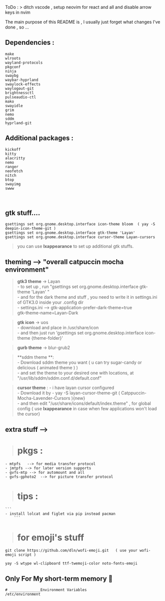 ToDo : 
       > ditch vscode , setup neovim for react and all and disable arrow keys in nvim       


The main purpose of this README is , I usually just forget what changes I've done , so ... 


## Dependencies :

```
make   
wlroots   
wayland-protocols   
pkgconf    
ninja   
swaybg    
waybar-hyprland   
swaylock-effects   
waylogout-git   
brightnessctl  
pulseaudio-ctl  
mako  
swayidle    
grim 
nemo   
sddm
hyprland-git 
```
## Additional packages :
	kickoff  
	kitty  
	alacritty  
	nemo  
	ranger  
	neofetch  
	nitch  
	btop  
	swayimg 
	swww 
		

<br>

## gtk stuff....  

	gsettings set org.gnome.desktop.interface icon-theme bloom  ( yay -S deepin-icon-theme-git ) 
	gsettings set org.gnome.desktop.interface gtk-theme 'Layan'  
	gsettings set org.gnome.desktop.interface cursor-theme Layan-cursors  

> you can use **lxappearance** to set up additional gtk stuffs. 	

## theming -->  "overall catpuccin mocha environment"  
  
> **gtk3 theme** -> Layan  
	- to set up , run "gsettings set org.gnome.desktop.interface gtk-theme 'Layan' "   
	- and for the dark theme and stuff , you need to write it in settings.ini of GTK3.0          inside your .config dir  
    - settings.ini -->  gtk-application-prefer-dark-theme=true   
                        gtk-theme-name=Layan-Dark   
  
> **gtk icon** -> uos  
	- download and place in /usr/share/icon   
	- and then just run 'gsettings set org.gnome.desktop.interface icon-theme {theme-folder}'   
  
> **gurb theme** -> blur-grub2    
  
> **sddm theme **:  
	- Download sddm theme you want ( u can try sugar-candy or delicious ( animated theme ) )   
	- and set the theme to your desired one with locations, at "/usr/lib/sddm/sddm.conf.d/default.conf"   
  
> **cursor theme** :
	- i have layan cursor configured  
	- Download it by - yay -S layan-cursor-theme-git ( Catppuccin-Mocha-Lavender-Cursors ){new}  
	- and then edit "/usr/share/icons/default/index.theme" , for global config  { use **lxappearance** in case when few applications won't load the cursor}




## extra stuff -->  
    
> # pkgs :  

	
	- mtpfs   --> for media transfer protocol  
	- jmtpfs --> for later version supports  
	- gvfs-mtp --> for automount and all  
	- gvfs-gphoto2  --> for picture transfer protocol  



> # tips :
	```  
	- install lolcat and figlet via pip instead pacman  
        ```

> # for emoji's stuff 
    git clone https://github.com/dln/wofi-emoji.git   ( use your wofi-emoji script )   
        
    yay -S wtype wl-clipboard ttf-twemoji-color noto-fonts-emoji

## Only For My short-term memory 📝   
    
    # ______________Environment Variables
    /etc/environment
